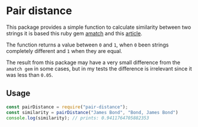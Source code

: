 # Pair distance

This package provides a simple function to calculate similarity between two strings it is based this ruby gem [amatch](https://github.com/flori/amatch) and this [article](http://www.catalysoft.com/articles/StrikeAMatch.html).

The function returns a value between `0` and `1`, when `0` been strings completely different and `1` when they are equal.

The result from this package may have a very small difference from the `amatch gem` in some cases, but in my tests the difference is irrelevant since it was less than `0.05`.

## Usage

```javascript
const pairDistance = require("pair-distance");
const similarity = pairDistance("James Bond", "Bond, James Bond")
console.log(similarity); // prints: 0.9411764705882353
```
